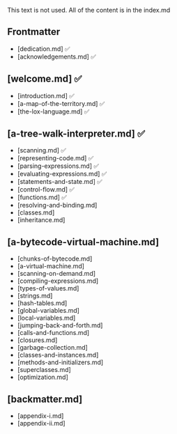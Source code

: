 This text is not used. All of the content is in the index.md

## Frontmatter

- [dedication.md] ✅
- [acknowledgements.md] ✅

## [welcome.md] ✅

- [introduction.md] ✅
- [a-map-of-the-territory.md] ✅
- [the-lox-language.md] ✅

## [a-tree-walk-interpreter.md] ✅

- [scanning.md] ✅
- [representing-code.md] ✅
- [parsing-expressions.md] ✅
- [evaluating-expressions.md] ✅
- [statements-and-state.md] ✅
- [control-flow.md] ✅
- [functions.md] ✅
- [resolving-and-binding.md]
- [classes.md]
- [inheritance.md]

## [a-bytecode-virtual-machine.md]

- [chunks-of-bytecode.md]
- [a-virtual-machine.md]
- [scanning-on-demand.md]
- [compiling-expressions.md]
- [types-of-values.md]
- [strings.md]
- [hash-tables.md]
- [global-variables.md]
- [local-variables.md]
- [jumping-back-and-forth.md]
- [calls-and-functions.md]
- [closures.md]
- [garbage-collection.md]
- [classes-and-instances.md]
- [methods-and-initializers.md]
- [superclasses.md]
- [optimization.md]

## [backmatter.md]

- [appendix-i.md]
- [appendix-ii.md]

